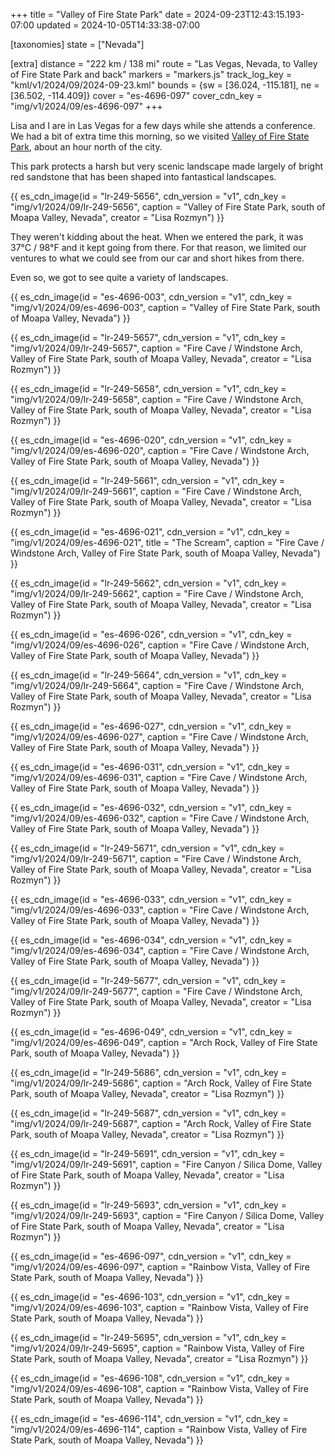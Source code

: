 +++
title = "Valley of Fire State Park"
date = 2024-09-23T12:43:15.193-07:00
updated = 2024-10-05T14:33:38-07:00

[taxonomies]
state = ["Nevada"]

[extra]
distance = "222 km / 138 mi"
route = "Las Vegas, Nevada, to Valley of Fire State Park and back"
markers = "markers.js"
track_log_key = "kml/v1/2024/09/2024-09-23.kml"
bounds = {sw = [36.024, -115.181], ne = [36.502, -114.409]}
cover = "es-4696-097"
cover_cdn_key = "img/v1/2024/09/es-4696-097"
+++

Lisa and I are in Las Vegas for a few days while she attends a conference. We had a bit of extra time this morning, so we visited [Valley of Fire State Park](https://parks.nv.gov/parks/valley-of-fire), about an hour north of the city.

<!-- more -->

This park protects a harsh but very scenic landscape made largely of bright red sandstone that has been shaped into fantastical landscapes.

{{ es_cdn_image(id = "lr-249-5656", cdn_version = "v1", cdn_key = "img/v1/2024/09/lr-249-5656", caption = "Valley of Fire State Park, south of Moapa Valley, Nevada", creator = "Lisa Rozmyn") }}

They weren't kidding about the heat. When we entered the park, it was 37°C / 98°F and it kept going from there. For that reason, we limited our ventures to what we could see from our car and short hikes from there.

Even so, we got to see quite a variety of landscapes.

{{ es_cdn_image(id = "es-4696-003", cdn_version = "v1", cdn_key = "img/v1/2024/09/es-4696-003", caption = "Valley of Fire State Park, south of Moapa Valley, Nevada") }}

{{ es_cdn_image(id = "lr-249-5657", cdn_version = "v1", cdn_key = "img/v1/2024/09/lr-249-5657", caption = "Fire Cave / Windstone Arch, Valley of Fire State Park, south of Moapa Valley, Nevada", creator = "Lisa Rozmyn") }}

{{ es_cdn_image(id = "lr-249-5658", cdn_version = "v1", cdn_key = "img/v1/2024/09/lr-249-5658", caption = "Fire Cave / Windstone Arch, Valley of Fire State Park, south of Moapa Valley, Nevada", creator = "Lisa Rozmyn") }}

{{ es_cdn_image(id = "es-4696-020", cdn_version = "v1", cdn_key = "img/v1/2024/09/es-4696-020", caption = "Fire Cave / Windstone Arch, Valley of Fire State Park, south of Moapa Valley, Nevada") }}

{{ es_cdn_image(id = "lr-249-5661", cdn_version = "v1", cdn_key = "img/v1/2024/09/lr-249-5661", caption = "Fire Cave / Windstone Arch, Valley of Fire State Park, south of Moapa Valley, Nevada", creator = "Lisa Rozmyn") }}

{{ es_cdn_image(id = "es-4696-021", cdn_version = "v1", cdn_key = "img/v1/2024/09/es-4696-021", title = "The Scream", caption = "Fire Cave / Windstone Arch, Valley of Fire State Park, south of Moapa Valley, Nevada") }}

{{ es_cdn_image(id = "lr-249-5662", cdn_version = "v1", cdn_key = "img/v1/2024/09/lr-249-5662", caption = "Fire Cave / Windstone Arch, Valley of Fire State Park, south of Moapa Valley, Nevada", creator = "Lisa Rozmyn") }}

{{ es_cdn_image(id = "es-4696-026", cdn_version = "v1", cdn_key = "img/v1/2024/09/es-4696-026", caption = "Fire Cave / Windstone Arch, Valley of Fire State Park, south of Moapa Valley, Nevada") }}

{{ es_cdn_image(id = "lr-249-5664", cdn_version = "v1", cdn_key = "img/v1/2024/09/lr-249-5664", caption = "Fire Cave / Windstone Arch, Valley of Fire State Park, south of Moapa Valley, Nevada", creator = "Lisa Rozmyn") }}

{{ es_cdn_image(id = "es-4696-027", cdn_version = "v1", cdn_key = "img/v1/2024/09/es-4696-027", caption = "Fire Cave / Windstone Arch, Valley of Fire State Park, south of Moapa Valley, Nevada") }}

{{ es_cdn_image(id = "es-4696-031", cdn_version = "v1", cdn_key = "img/v1/2024/09/es-4696-031", caption = "Fire Cave / Windstone Arch, Valley of Fire State Park, south of Moapa Valley, Nevada") }}

{{ es_cdn_image(id = "es-4696-032", cdn_version = "v1", cdn_key = "img/v1/2024/09/es-4696-032", caption = "Fire Cave / Windstone Arch, Valley of Fire State Park, south of Moapa Valley, Nevada") }}

{{ es_cdn_image(id = "lr-249-5671", cdn_version = "v1", cdn_key = "img/v1/2024/09/lr-249-5671", caption = "Fire Cave / Windstone Arch, Valley of Fire State Park, south of Moapa Valley, Nevada", creator = "Lisa Rozmyn") }}

{{ es_cdn_image(id = "es-4696-033", cdn_version = "v1", cdn_key = "img/v1/2024/09/es-4696-033", caption = "Fire Cave / Windstone Arch, Valley of Fire State Park, south of Moapa Valley, Nevada") }}

{{ es_cdn_image(id = "es-4696-034", cdn_version = "v1", cdn_key = "img/v1/2024/09/es-4696-034", caption = "Fire Cave / Windstone Arch, Valley of Fire State Park, south of Moapa Valley, Nevada") }}

{{ es_cdn_image(id = "lr-249-5677", cdn_version = "v1", cdn_key = "img/v1/2024/09/lr-249-5677", caption = "Fire Cave / Windstone Arch, Valley of Fire State Park, south of Moapa Valley, Nevada", creator = "Lisa Rozmyn") }}

{{ es_cdn_image(id = "es-4696-049", cdn_version = "v1", cdn_key = "img/v1/2024/09/es-4696-049", caption = "Arch Rock, Valley of Fire State Park, south of Moapa Valley, Nevada") }}

{{ es_cdn_image(id = "lr-249-5686", cdn_version = "v1", cdn_key = "img/v1/2024/09/lr-249-5686", caption = "Arch Rock, Valley of Fire State Park, south of Moapa Valley, Nevada", creator = "Lisa Rozmyn") }}

{{ es_cdn_image(id = "lr-249-5687", cdn_version = "v1", cdn_key = "img/v1/2024/09/lr-249-5687", caption = "Arch Rock, Valley of Fire State Park, south of Moapa Valley, Nevada", creator = "Lisa Rozmyn") }}

{{ es_cdn_image(id = "lr-249-5691", cdn_version = "v1", cdn_key = "img/v1/2024/09/lr-249-5691", caption = "Fire Canyon / Silica Dome, Valley of Fire State Park, south of Moapa Valley, Nevada", creator = "Lisa Rozmyn") }}

{{ es_cdn_image(id = "lr-249-5693", cdn_version = "v1", cdn_key = "img/v1/2024/09/lr-249-5693", caption = "Fire Canyon / Silica Dome, Valley of Fire State Park, south of Moapa Valley, Nevada", creator = "Lisa Rozmyn") }}

{{ es_cdn_image(id = "es-4696-097", cdn_version = "v1", cdn_key = "img/v1/2024/09/es-4696-097", caption = "Rainbow Vista, Valley of Fire State Park, south of Moapa Valley, Nevada") }}

{{ es_cdn_image(id = "es-4696-103", cdn_version = "v1", cdn_key = "img/v1/2024/09/es-4696-103", caption = "Rainbow Vista, Valley of Fire State Park, south of Moapa Valley, Nevada") }}

{{ es_cdn_image(id = "lr-249-5695", cdn_version = "v1", cdn_key = "img/v1/2024/09/lr-249-5695", caption = "Rainbow Vista, Valley of Fire State Park, south of Moapa Valley, Nevada", creator = "Lisa Rozmyn") }}

{{ es_cdn_image(id = "es-4696-108", cdn_version = "v1", cdn_key = "img/v1/2024/09/es-4696-108", caption = "Rainbow Vista, Valley of Fire State Park, south of Moapa Valley, Nevada") }}

{{ es_cdn_image(id = "es-4696-114", cdn_version = "v1", cdn_key = "img/v1/2024/09/es-4696-114", caption = "Rainbow Vista, Valley of Fire State Park, south of Moapa Valley, Nevada") }}

